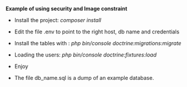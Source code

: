 **Example of using security and Image constraint**


- Install the project: *composer install*

- Edit the file .env to point to the right host, db name and credentials

- Install the tables with : *php bin/console doctrine:migrations:migrate*

- Loading the users: *php bin/console doctrine:fixtures:load*

- Enjoy

- The file db_name.sql is a dump of an example database. 

